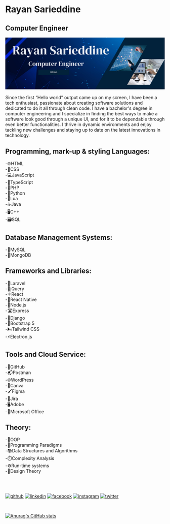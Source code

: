 # Rayan Sarieddine

## Computer Engineer

![I am a Full-Stack developer](https://github.com/Rayan-Sarieddine/Rayan-Sarieddine/blob/main/header-github.png)

Since the first “Hello world” output came up on my screen, I have been a tech enthusiast, passionate about creating software solutions and dedicated to do it all through clean code. I have a bachelor's degree in computer engineering and I specialize in finding the best ways to make a software look good through a unique UI, and for it to be dependable through even better functionalities. I thrive in dynamic environments and enjoy tackling new challenges and staying up to date on the latest innovations in technology.

## Programming, mark-up & styling Languages:

-🌐HTML  
-🎨CSS  
-💻JavaScript  
-📘TypeScript  
-🐘PHP  
-🐍Python  
-🌙Lua  
-☕Java  
-🖥️C++  
-🗃️SQL

## Database Management Systems:

-🐬MySQL  
-🍃MongoDB

## Frameworks and Libraries:

-🌟Laravel  
-🎯jQuery  
-⚛️React  
-📱React Native  
-🚀Node.js  
-🛣️Express  
-🐍Django  
-🥾Bootstrap 5  
-🌬️Tailwind CSS  
-⚡Electron.js

## Tools and Cloud Service:

-🐙GitHub  
-📬Postman  
-🌐WordPress  
-🎨Canva  
-🖌️Figma  
-🚀Jira  
-🖥️Adobe  
-📎Microsoft Office

## Theory:

-🧱OOP  
-🧩Programming Paradigms  
-📚Data Structures and Algorithms  
-⏱️Complexity Analysis  
-⚙️Run-time systems  
-📐Design Theory

<br><br>

[<img src='https://cdn.jsdelivr.net/npm/simple-icons@3.0.1/icons/github.svg' alt='github' height='40'>](https://github.com/https://github.com/Rayan-Sarieddine) [<img src='https://cdn.jsdelivr.net/npm/simple-icons@3.0.1/icons/linkedin.svg' alt='linkedin' height='40'>](https://www.linkedin.com/in/https://www.linkedin.com/in/rayan-sarieddine/) [<img src='https://cdn.jsdelivr.net/npm/simple-icons@3.0.1/icons/facebook.svg' alt='facebook' height='40'>](https://www.facebook.com/https://www.facebook.com/rayan.sarieddine.5?mibextid=ZbWKwL) [<img src='https://cdn.jsdelivr.net/npm/simple-icons@3.0.1/icons/instagram.svg' alt='instagram' height='40'>](https://www.instagram.com/https://instagram.com/rayan_sd_?igshid=OGQ5ZDc2ODk2ZA==/) [<img src='https://cdn.jsdelivr.net/npm/simple-icons@3.0.1/icons/twitter.svg' alt='twitter' height='40'>](https://twitter.com/https://twitter.com/RayanSd3?t=--nlSmG1NaQ3dObmUFdbWA&s=08)

<br>

[![Anurag's GitHub stats](https://github-readme-stats.vercel.app/api?username=rayan-sarieddine)](https://github.com/anuraghazra/github-readme-stats)
